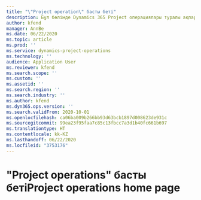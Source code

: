 ```yaml
---
title: "\"Project operation\" басты беті"
description: Бұл бөлімде Dynamics 365 Project операциялары туралы ақпарат берілген.
author: kfend
manager: AnnBe
ms.date: 06/22/2020
ms.topic: article
ms.prod: ''
ms.service: dynamics-project-operations
ms.technology: ''
audience: Application User
ms.reviewer: kfend
ms.search.scope: ''
ms.custom: ''
ms.assetid: ''
ms.search.region: ''
ms.search.industry: ''
ms.author: kfend
ms.dyn365.ops.version: ''
ms.search.validFrom: 2020-10-01
ms.openlocfilehash: ca06ba009b266bb93d63bcb1897d008623de931c
ms.sourcegitcommit: 99ea23f95faa7c85c13fbcc7a3d1b40fc661b697
ms.translationtype: HT
ms.contentlocale: kk-KZ
ms.lasthandoff: 06/22/2020
ms.locfileid: "3753176"
---
```

# <a name="project-operations-home-page"></a><span data-ttu-id="8acff-103">"Project operations" басты беті</span><span class="sxs-lookup"><span data-stu-id="8acff-103">Project operations home page</span></span>
